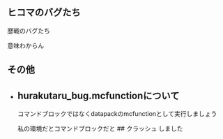 ## ヒコマのバグたち
歴戦のバグたち

意味わからん

## その他
- ## hurakutaru_bug.mcfunctionについて
     コマンドブロックではなくdatapackのmcfunctionとして実行しましょう
     
     私の環境だとコマンドブロックだと ## クラッシュ しました

